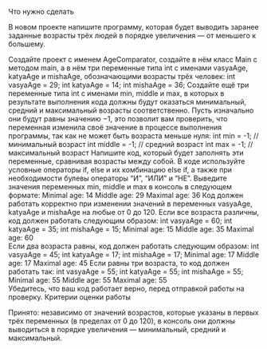 Что нужно сделать

В новом проекте напишите программу, которая будет выводить заранее заданные возрасты трёх людей в порядке увеличения — от меньшего к большему.

Создайте проект с именем AgeComparator, создайте в нём класс Main с методом main, а в нём три переменные типа int с именами vasyaAge, katyaAge и mishaAge, обозначающими возрасты трёх человек:
int vasyaAge = 29;
int katyaAge = 14;
int mishaAge = 36;
Создайте ещё три переменные типа int с именами min, middle и max, в которых в результате выполнения кода должны будут оказаться минимальный, средний и максимальный возрасты соответственно. Пусть изначально они будут равны значению −1, это позволит вам проверить, что переменная изменила своё значение в процессе выполнения программы, так как не может быть возраста меньше нуля:
int min = -1; // минимальный возраст
int middle = -1; // средний возраст
int max = -1; // максимальный возраст
Напишите код, который будет заполнять эти переменные, сравнивая возрасты между собой. В коде используйте условные операторы if, else и их комбинацию else if, а также при необходимости булевы операторы “И”, “ИЛИ” и “НЕ”.
Выведите значения переменных min, middle и max в консоль в следующем формате:
Minimal age: 14
Middle age: 29
Maximal age: 36
Код должен работать корректно при изменении значений в переменных vasyaAge, katyaAge и mishaAge на любые от 0 до 120.
Если все возраста различны, код должен работать следующим образом:
int vasyaAge = 60;
int katyaAge = 35;
int mishaAge = 15;
Minimal age: 15
Middle age: 35
Maximal age: 60    
Если два возраста равны, код должен работать следующим образом:
int vasyaAge = 45;
int katyaAge = 17;
int mishaAge = 17;
Minimal age: 17
Middle age: 17
Maximal age: 45
Если равны три возраста, то код должен работать так:
int vasyaAge = 55;
int katyaAge = 55;
int mishaAge = 55;			
Minimal age: 55
Middle age: 55
Maximal age: 55				
Убедитесь, что ваш код работает верно, перед отправкой работы на проверку.
Критерии оценки работы

Принято: независимо от значений возрастов, которые указаны в первых трёх переменных (в пределах от 0 до 120), в консоль они должны выводиться в порядке увеличения — минимальный, средний и максимальный.
